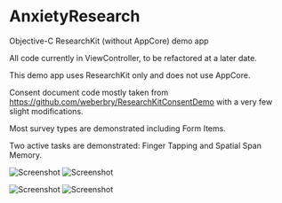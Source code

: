 # AnxietyResearch
Objective-C ResearchKit (without AppCore) demo app


All code currently in ViewController, to be refactored at a later date.

This demo app uses ResearchKit only and does not use AppCore.

Consent document code mostly taken from https://github.com/weberbry/ResearchKitConsentDemo with a very few slight modifications.

Most survey types are demonstrated including Form Items.

Two active tasks are demonstrated: Finger Tapping and Spatial Span Memory.

![Screenshot](AnxietyResearch/demo1.png) ![Screenshot](AnxietyResearch/demo2.png) 

![Screenshot](AnxietyResearch/demo3.png) ![Screenshot](AnxietyResearch/demo4.png) 

